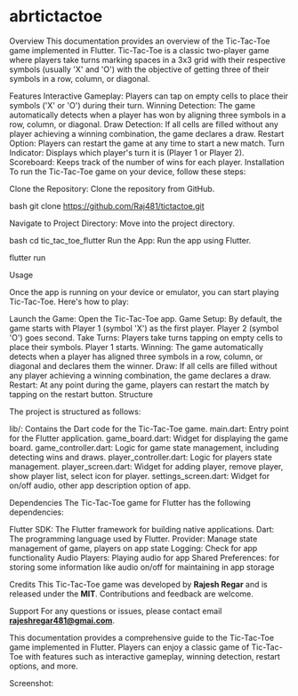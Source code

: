 # abrtictactoe

Overview
This documentation provides an overview of the Tic-Tac-Toe game implemented in Flutter. 
Tic-Tac-Toe is a classic two-player game where players take turns marking spaces 
in a 3x3 grid with their respective symbols (usually 'X' and 'O') with the objective of 
getting three of their symbols in a row, column, or diagonal.


Features
Interactive Gameplay: Players can tap on empty cells to place their symbols ('X' or 'O') during their turn.
Winning Detection: The game automatically detects when a player has won by aligning three symbols in a row, column, or diagonal.
Draw Detection: If all cells are filled without any player achieving a winning combination, the game declares a draw.
Restart Option: Players can restart the game at any time to start a new match.
Turn Indicator: Displays which player's turn it is (Player 1 or Player 2).
Scoreboard: Keeps track of the number of wins for each player.
Installation
To run the Tic-Tac-Toe game on your device, follow these steps:

Clone the Repository: Clone the repository from GitHub.

bash
git clone https://github.com/Raj481/tictactoe.git

Navigate to Project Directory: Move into the project directory.

bash
cd tic_tac_toe_flutter
Run the App: Run the app using Flutter.

flutter run

Usage

Once the app is running on your device or emulator, you can start playing Tic-Tac-Toe. 
Here's how to play:

Launch the Game: Open the Tic-Tac-Toe app.
Game Setup: By default, the game starts with Player 1 (symbol 'X') as the first player. Player 2 (symbol 'O') goes second.
Take Turns: Players take turns tapping on empty cells to place their symbols. Player 1 starts.
Winning: The game automatically detects when a player has aligned three symbols in a row, column, or diagonal and declares them the winner.
Draw: If all cells are filled without any player achieving a winning combination, the game declares a draw.
Restart: At any point during the game, players can restart the match by tapping on the restart button.
Structure

The project is structured as follows:

lib/: Contains the Dart code for the Tic-Tac-Toe game.
main.dart: Entry point for the Flutter application.
game_board.dart: Widget for displaying the game board.
game_controller.dart: Logic for game state management, including detecting wins and draws.
player_controller.dart: Logic for players state management.
player_screen.dart: Widget for adding player, remove player, show player list, select icon for player.
settings_screen.dart: Widget for on/off audio, other app description option of app.

Dependencies
The Tic-Tac-Toe game for Flutter has the following dependencies:

Flutter SDK: The Flutter framework for building native applications.
Dart: The programming language used by Flutter.
Provider: Manage state management of game, players on app state
Logging: Check for app functionality 
Audio Players: Playing audio for app
Shared Preferences: for storing some information like audio on/off for maintaining in app storage

Credits
This Tic-Tac-Toe game was developed by **Rajesh Regar** and is released under the **MIT**.
Contributions and feedback are welcome.

Support
For any questions or issues, please contact email **rajeshregar481@gmai.com**.

This documentation provides a comprehensive guide to the Tic-Tac-Toe game implemented in Flutter.
Players can enjoy a classic game of Tic-Tac-Toe with features such as interactive gameplay, 
winning detection, restart options, and more.


Screenshot:
